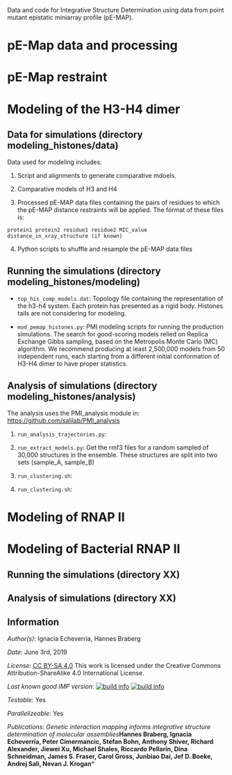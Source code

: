 Data and code for Integrative Structure Determination using data from point mutant epistatic miniarray profile (pE-MAP). 

# pE-Map data and processing



# pE-Map restraint

# Modeling of the H3-H4 dimer

## Data for simulations (directory modeling_histones/data)

Data used for modeling includes:

1) Script and alignments to generate comparative mdoels.

2) Comparative models of H3 and H4

3) Processed pE-MAP data files containing the pairs of residues to which the pE-MAP distance restraints will be applied. The format of these files is:

```
protein1 protein2 residue1 residue2 MIC_value distance_in_xray_structure (if known)
```

4) Python scripts to shuffle and resample the pE-MAP data files


## Running the simulations (directory modeling_histones/modeling)

-  `top_his_comp_models.dat`: Topology file containing the representation of the h3-h4 system. Each protein has presented as a rigid body. Histones tails are not considering for modeling. 

-  `mod_pemap_histones.py`: PMI modeling scripts for running the production simulations. The search for good-scoring models relied on Replica Exchange Gibbs sampling, based on the Metropolis Monte Carlo (MC) algorithm.  We recommend producing at least 2,500,000 models from 50 independent runs, each starting from a different initial conformation of H3-H4 dimer to have proper statistics.

## Analysis of simulations (directory modeling_histones/analysis)
The analysis uses the PMI_analysis module in: https://github.com/salilab/PMI_analysis


1) `run_analysis_trajectories.py`: 

2) `run_extract_models.py`: Get the rmf3 files for a random sampled of 30,000 structures in the ensemble. These structures are split into two sets (sample_A, sample_B)

3) `run_clustering.sh`:

4) `run_clustering.sh`:

# Modeling of RNAP II

# Modeling of Bacterial RNAP II

## Running the simulations (directory XX)

## Analysis of simulations (directory XX)


## Information

_Author(s)_: Ignacia Echeverria, Hannes Braberg

_Date_: June 3rd, 2019

_License_: [CC BY-SA 4.0](https://creativecommons.org/licenses/by-sa/4.0/)
This work is licensed under the Creative Commons Attribution-ShareAlike 4.0
International License.

_Last known good IMP version_: [![build info](https://integrativemodeling.org/systems/?sysstat=25&branch=master)](https://integrativemodeling.org/systems/) [![build info](https://integrativemodeling.org/systems/?sysstat=25&branch=develop)](https://integrativemodeling.org/systems/)

_Testable_: Yes

_Parallelizeable_: Yes

_Publications_:
*Genetic interaction mapping informs integrative structure determination of molecular assemblies***Hannes Braberg, Ignacia Echeverria, Peter Cimermancic, Stefan Bohn, Anthony Shiver, Richard Alexander, Jiewei Xu, Michael Shales, Riccardo Pellarin, Dina Schneidman, James S. Fraser, Carol Gross, Junbiao Dai, Jef D. Boeke, Andrej Sali, Nevan J. Krogan***